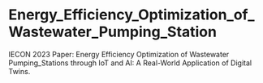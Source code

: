 # Energy_Efficiency_Optimization_of_Wastewater_Pumping_Station
IECON 2023 Paper: Energy Efficiency Optimization of Wastewater Pumping_Stations through IoT and AI: A Real-World Application of Digital Twins.
